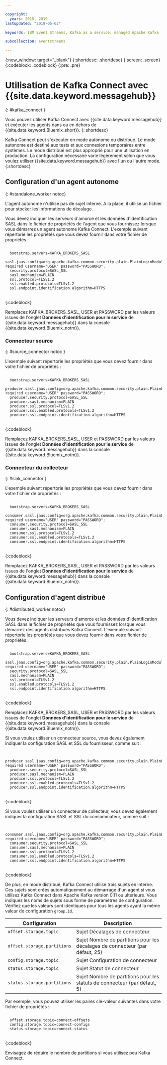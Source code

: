```yaml
---

copyright:
  years: 2015, 2019
lastupdated: "2019-05-02"

keywords: IBM Event Streams, Kafka as a service, managed Apache Kafka

subcollection: eventstreams

---
```


{:new_window: target="_blank"}
{:shortdesc: .shortdesc}
{:screen: .screen}
{:codeblock: .codeblock}
{:pre: .pre}

# Utilisation de Kafka Connect avec {{site.data.keyword.messagehub}}
{: #kafka_connect }

Vous pouvez utiliser Kafka Connect avec {{site.data.keyword.messagehub}} et exécuter les agents dans ou en dehors de {{site.data.keyword.Bluemix_short}}.
{: shortdesc}

Kafka Connect peut s'exécuter en mode autonome ou distribué. Le mode autonome est destiné aux tests et aux connexions temporaires entre systèmes. Le mode distribué est plus approprié pour une utilisation en production. La configuration nécessaire varie légèrement selon que vous voulez utiliser {{site.data.keyword.messagehub}} avec l'un ou l'autre mode.
{:shortdesc}

## Configuration d'un agent autonome
{: #standalone_worker notoc}

L'agent autonome n'utilise pas de sujet interne. A la place, il utilise un fichier pour stocker les informations de décalage.

Vous devez indiquer les serveurs d'amorce et les données d'identification SASL dans le fichier de propriétés de l'agent que vous fournissez lorsque vous démarrez un agent autonome Kafka Connect. L'exemple suivant répertorie les propriétés que vous devez fournir dans votre fichier de propriétés :

<pre>
<code>
  bootstrap.servers=KAFKA_BROKERS_SASL
  sasl.jaas.config=org.apache.kafka.common.security.plain.PlainLoginModule required username="USER" password="PASSWORD";
  security.protocol=SASL_SSL
  sasl.mechanism=PLAIN
  ssl.protocol=TLSv1.2
  ssl.enabled.protocols=TLSv1.2
  ssl.endpoint.identification.algorithm=HTTPS
</code>
</pre>
{:codeblock}

Remplacez KAFKA_BROKERS_SASL, USER et PASSWORD par les valeurs issues de l'onglet **Données d'identification pour le service** de {{site.data.keyword.messagehub}} dans la console {{site.data.keyword.Bluemix_notm}}.

### Connecteur source
{: #source_connector notoc }

L'exemple suivant répertorie les propriétés que vous devez fournir dans votre fichier de propriétés :

<pre>
<code>
  bootstrap.servers=KAFKA_BROKERS_SASL
  producer.sasl.jaas.config=org.apache.kafka.common.security.plain.PlainLoginModule required username="USER" password="PASSWORD";
  producer.security.protocol=SASL_SSL
  producer.sasl.mechanism=PLAIN
  producer.ssl.protocol=TLSv1.2
  producer.ssl.enabled.protocols=TLSv1.2
  producer.ssl.endpoint.identification.algorithm=HTTPS
</code>
</pre>
{:codeblock}

Remplacez KAFKA_BROKERS_SASL, USER et PASSWORD par les valeurs issues de l'onglet **Données d'identification pour le service** de {{site.data.keyword.messagehub}} dans la console {{site.data.keyword.Bluemix_notm}}.

### Connecteur du collecteur
{: #sink_connector }

L'exemple suivant répertorie les propriétés que vous devez fournir dans votre fichier de propriétés :

<pre>
<code>
  bootstrap.servers=KAFKA_BROKERS_SASL
  consumer.sasl.jaas.config=org.apache.kafka.common.security.plain.PlainLoginModule required username="USER" password="PASSWORD";
  consumer.security.protocol=SASL_SSL
  consumer.sasl.mechanism=PLAIN
  consumer.ssl.protocol=TLSv1.2
  consumer.ssl.enabled.protocols=TLSv1.2
  consumer.ssl.endpoint.identification.algorithm=HTTPS
</code>
</pre>
{:codeblock}

Remplacez KAFKA_BROKERS_SASL, USER et PASSWORD par les valeurs issues de l'onglet **Données d'identification pour le service** de {{site.data.keyword.messagehub}} dans la console {{site.data.keyword.Bluemix_notm}}.

## Configuration d'agent distribué
{: #distributed_worker notoc}

Vous devez indiquer les serveurs d'amorce et les données d'identification SASL dans le fichier de propriétés que vous fournissez lorsque vous démarrez des agents distribués Kafka Connect. L'exemple suivant répertorie les propriétés que vous devez fournir dans votre fichier de propriétés :

<pre>
<code>
  bootstrap.servers=KAFKA_BROKERS_SASL
  sasl.jaas.config=org.apache.kafka.common.security.plain.PlainLoginModule required username="USER" password="PASSWORD";
  security.protocol=SASL_SSL
  sasl.mechanism=PLAIN
  ssl.protocol=TLSv1.2
  ssl.enabled.protocols=TLSv1.2
  ssl.endpoint.identification.algorithm=HTTPS
</code>
</pre>
{:codeblock}

Remplacez KAFKA_BROKERS_SASL, USER et PASSWORD par les valeurs issues de l'onglet **Données d'identification pour le service** de {{site.data.keyword.messagehub}} dans la console {{site.data.keyword.Bluemix_notm}}.

Si vous voulez utiliser un connecteur source, vous devez également indiquer la configuration SASL et SSL du fournisseur, comme suit :

<pre>
<code>
  producer.sasl.jaas.config=org.apache.kafka.common.security.plain.PlainLoginModule required username="USER" password="PASSWORD";
  producer.security.protocol=SASL_SSL
  producer.sasl.mechanism=PLAIN
  producer.ssl.protocol=TLSv1.2
  producer.ssl.enabled.protocols=TLSv1.2
  producer.ssl.endpoint.identification.algorithm=HTTPS
</code>
</pre>
{:codeblock}

Si vous voulez utiliser un connecteur de collecteur, vous devez également indiquer la configuration SASL et SSL du consommateur, comme suit :

<pre>
<code>
  consumer.sasl.jaas.config=org.apache.kafka.common.security.plain.PlainLoginModule required username="USER" password="PASSWORD";
  consumer.security.protocol=SASL_SSL
  consumer.sasl.mechanism=PLAIN
  consumer.ssl.protocol=TLSv1.2
  consumer.ssl.enabled.protocols=TLSv1.2
  consumer.ssl.endpoint.identification.algorithm=HTTPS
</code>
</pre>
{:codeblock}

De plus, en mode distribué, Kafka Connect utilise trois sujets en interne. Ces sujets sont créés automatiquement au démarrage d'un agent si vous utilisez Kafka Connect dans Apache Kafka version 0.11 ou ultérieure. Vous indiquez les noms de sujets sous forme de paramètres de configuration. Vérifiez que les valeurs sont identiques pour tous les agents ayant la même valeur de configuration `group.id`.

| Configuration               | Description                                                         |
| --------------------------- | ------------------------------------------------------------------- |
| `offset.storage.topic`      | Sujet Décalages de connecteur                                             |
| `offset.storage.partitions` | Sujet Nombre de partitions pour les décalages de connecteur (par défaut, 25) |
| `config.storage.topic`      | Sujet Configuration de connecteur                                       |
| `status.storage.topic`      | Sujet Statut de connecteur                                              |
| `status.storage.partitions` | Sujet Nombre de partitions pour les statuts de connecteur (par défaut, 5)          |

Par exemple, vous pouvez utiliser les paires clé-valeur suivantes dans votre fichier de propriétés :

<pre>
<code>
  offset.storage.topic=connect-offsets
  config.storage.topic=connect-configs
  status.storage.topic=connect-status
</code>
</pre>
{:codeblock}

Envisagez de réduire le nombre de partitions si vous utilisez peu Kafka Connect.



